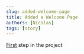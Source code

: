 ```yaml
---
slug: added-welcome-page
title: Added a Welcome Page
authors: [Nicolas]
tags: [story]
---
```


[First](/Norchevsky/welcome) step in the project